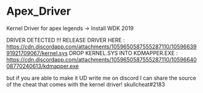 # Apex_Driver
Kernel Driver for apex legends
-> Install WDK 2019 

DRIVER DETECTED !!!
RELEASE DRIVER HERE : https://cdn.discordapp.com/attachments/1059650587555287110/1059663991921709067/kernel.sys
DROP KERNEL.SYS INTO KDMAPPER.EXE : https://cdn.discordapp.com/attachments/1059650587555287110/1059664008770240613/kdmapper.exe

but if you are able to make it UD write me on discord I can share the source of the cheat that comes with the kernel driver!
skullcheat#2183
